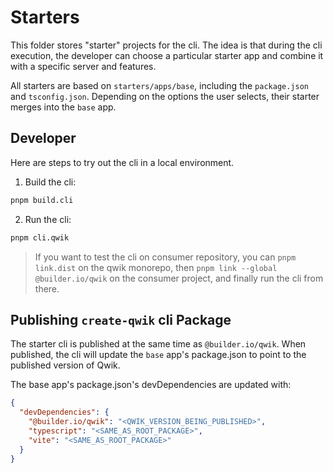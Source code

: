 # Starters

This folder stores "starter" projects for the cli. The idea is that during the cli execution, the developer can choose a particular starter app and combine it with a specific server and features.

All starters are based on `starters/apps/base`, including the `package.json` and `tsconfig.json`. Depending on the options the user selects, their starter merges into the `base` app.

## Developer

Here are steps to try out the cli in a local environment.

1. Build the cli:

```zsh
pnpm build.cli
```

2. Run the cli:

```zsh
pnpm cli.qwik
```

> If you want to test the cli on consumer repository, you can `pnpm link.dist` on the qwik monorepo, then `pnpm link --global @builder.io/qwik` on the consumer project, and finally run the cli from there.

## Publishing `create-qwik` cli Package

The starter cli is published at the same time as `@builder.io/qwik`. When published, the cli will update the `base` app's package.json to point to the published version of Qwik.

The base app's package.json's devDependencies are updated with:

```json
{
  "devDependencies": {
    "@builder.io/qwik": "<QWIK_VERSION_BEING_PUBLISHED>",
    "typescript": "<SAME_AS_ROOT_PACKAGE>",
    "vite": "<SAME_AS_ROOT_PACKAGE>"
  }
}
```
